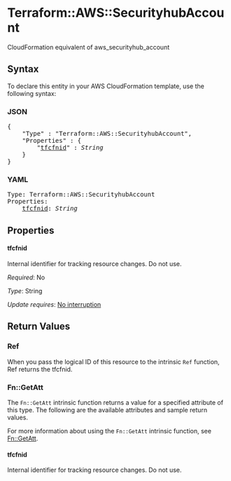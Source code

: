# Terraform::AWS::SecurityhubAccount

CloudFormation equivalent of aws_securityhub_account

## Syntax

To declare this entity in your AWS CloudFormation template, use the following syntax:

### JSON

<pre>
{
    "Type" : "Terraform::AWS::SecurityhubAccount",
    "Properties" : {
        "<a href="#tfcfnid" title="tfcfnid">tfcfnid</a>" : <i>String</i>
    }
}
</pre>

### YAML

<pre>
Type: Terraform::AWS::SecurityhubAccount
Properties:
    <a href="#tfcfnid" title="tfcfnid">tfcfnid</a>: <i>String</i>
</pre>

## Properties

#### tfcfnid

Internal identifier for tracking resource changes. Do not use.

_Required_: No

_Type_: String

_Update requires_: [No interruption](https://docs.aws.amazon.com/AWSCloudFormation/latest/UserGuide/using-cfn-updating-stacks-update-behaviors.html#update-no-interrupt)

## Return Values

### Ref

When you pass the logical ID of this resource to the intrinsic `Ref` function, Ref returns the tfcfnid.

### Fn::GetAtt

The `Fn::GetAtt` intrinsic function returns a value for a specified attribute of this type. The following are the available attributes and sample return values.

For more information about using the `Fn::GetAtt` intrinsic function, see [Fn::GetAtt](https://docs.aws.amazon.com/AWSCloudFormation/latest/UserGuide/intrinsic-function-reference-getatt.html).

#### tfcfnid

Internal identifier for tracking resource changes. Do not use.

